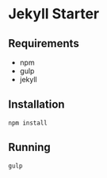 # Jekyll Starter

## Requirements

* npm
* gulp
* jekyll

## Installation

    npm install

## Running

    gulp